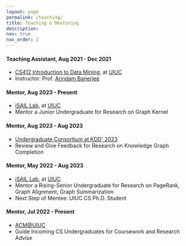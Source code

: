 ```yaml
---
layout: page
permalink: /teaching/
title: Teaching & Mentoring
description:
nav: true
nav_order: 2
---
```


#### Teaching Assistant, Aug 2021 - Dec 2021
* [CS412 Introduction to Data Mining](https://arindam.cs.illinois.edu/courses/f21cs412/), at [UIUC](https://cs.illinois.edu/)
* Instructor: Prof. [Arindam Banerjee](https://arindam.cs.illinois.edu/)

#### Mentor, Aug 2023 - Present
* [iSAIL Lab](https://isail-laboratory.github.io/), at [UIUC](https://cs.illinois.edu/)
* Mentor a Junior Undergraduate for Research on Graph Kernel

#### Mentor, Aug 2023 - Aug 2023
* [Undergraduate Consortium at KDD' 2023](https://kdd.org/kdd2023/call-for-undergraduate-consortium/)
* Review and Give Feedback for Research on Knowledge Graph Completion

#### Mentor, May 2022 - Aug 2023
* [iSAIL Lab](https://isail-laboratory.github.io/), at [UIUC](https://cs.illinois.edu/)
* Mentor a Rising-Senior Undergraduate for Research on PageRank, Graph Alignment, Graph Summarization
* Next Step of Mentee: UIUC CS Ph.D. Student

#### Mentor, Jul 2022 - Present
* [ACM@UIUC](https://acm.illinois.edu/)
* Guide Incoming CS Undergraduates for Coursework and Research Advise
